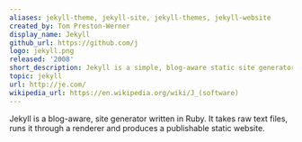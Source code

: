 ```yaml
---
aliases: jekyll-theme, jekyll-site, jekyll-themes, jekyll-website
created_by: Tom Preston-Werner
display_name: Jekyll
github_url: https://github.com/j
logo: jekyll.png
released: '2008'
short_description: Jekyll is a simple, blog-aware static site generator.
topic: jekyll
url: http://je.com/
wikipedia_url: https://en.wikipedia.org/wiki/J_(software)
---
```

Jekyll is a blog-aware, site generator written in Ruby. It takes raw text files, runs it through a renderer and produces a publishable static website.
